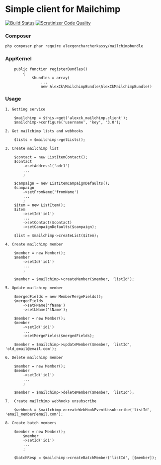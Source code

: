 # Simple client for Mailchimp
[![Build Status](https://travis-ci.org/alexgoncharcherkassy/mailchimpbundle.svg?branch=master)](https://travis-ci.org/alexgoncharcherkassy/mailchimpbundle)
[![Scrutinizer Code Quality](https://scrutinizer-ci.com/g/alexgoncharcherkassy/mailchimpbundle/badges/quality-score.png?b=master)](https://scrutinizer-ci.com/g/alexgoncharcherkassy/mailchimpbundle/?branch=master)

### Composer

    php composer.phar require alexgoncharcherkassy/mailchimpbundle
    

### AppKernel

        public function registerBundles()
            {
                $bundles = array(
                    ...
                    new AlexCk\MailchimpBundle\AlexCkMailchimpBundle()
   
   
### Usage

    1. Getting service
    
        $mailchimp = $this->get('alexck_mailchimp.client');
        $mailchimp->configure('username', 'key', '3.0');
    
    2. Get mailchimp lists and webhooks
    
        $lists = $mailchimp->getLists();
    
    3. Create mailchimp list
        
        $contact = new ListItemContact();
        $contact
            ->setAddress1('adr1')
            ...
            ;
                   
        $campaign = new ListItemCampaignDefaults();
        $campaign
            ->setFromName('fromName')
            ...
            ;
        $item = new ListItem();
        $item
            ->setId('id1')
            ...
            ->setContact($contact)
            ->setCampaignDefaults($campaign);
            
        $list = $mailchimp->createList($item);
        
    4. Create mailchimp member
        
        $member = new Member();
        $member
            ->setId('id1')
            ...
            ;
        
        $member = $mailchimp->createMember($member, 'listId');
        
    5. Update mailchimp member
    
        $mergedFields = new MemberMergeFields();
        $mergedFields
            ->setFName('fName')
            ->setLName('lName');
        
        $member = new Member();
        $member
            ->setId('id1')
            ...
            ->setMergeFields($mergedFields);
        
        $member = $mailchimp->updateMember($member, 'listId', 'old_email@email.com');
        
    6. Delete mailchimp member
    
        $member = new Member();
        $member
            ->setId('id1')
            ...
            ;
            
        $member = $mailchimp->deleteMember($member, 'listId');

    7.  Create mailchimp webhooks unsubscribe
    
        $webhook = $mailchimp->createWebHookEventUnsubscribe('listId', 'email_member@email.com');
        
    8. Create batch members
    
        $member = new Member();
            $member
            ->setId('id1')
            ...
            ;
    
        $batchResp = $mailchimp->createBatchMember('listId', [$member]);
    
          